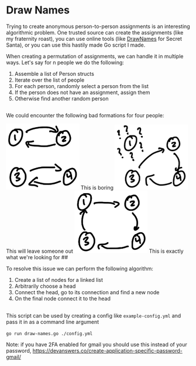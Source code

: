 # Draw Names
Trying to create anonymous person-to-person assignments is an interesting algorithmic problem. One trusted source can create the assignments (like my fraternity roast), you can use online tools (like [DrawNames](drawnames.com) for Secret Santa), or you can use this hastily made Go script I made.

When creating a permutation of assignments, we can handle it in multiple ways. Let's say for n people we do the following:

1. Assemble a list of Person structs
2. Iterate over the list of people
3. For each person, randomly select a person from the list
4. If the person does not have an assignment, assign them
5. Otherwise find another random person
##
We could encounter the following bad formations for four people:

<img src="./images/boring.jpeg" alt="boring" width="200"/>
This is boring

<img src="./images/trouble.jpeg" alt="trouble" width="200"/>
This will leave someone out

<img src="./images/perfect.jpeg" alt="perfect" width="200"/>
This is exactly what we're looking for
##

To resolve this issue we can perform the following algorithm:

1. Create a list of nodes for a linked list
2. Arbitrarily choose a head
3. Connect the head, go to its connection and find a new node
4. On the final node connect it to the head

##

This script can be used by creating a config like `example-config.yml` and pass it in as a command line argument

`go run draw-names.go ./config.yml`

Note: if you have 2FA enabled for gmail you should use this instead of your password, https://devanswers.co/create-application-specific-password-gmail/

